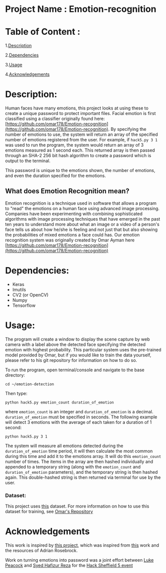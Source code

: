 # Project Name : Emotion-recognition
# Table of Content :

1.[Description](#p1)

2.[Dependencies](#p2)

3.[Usage](#p3)

4.[Acknowledgements](#p4)

<a id="p1"></a> 
# Description:

Human faces have many emotions, this project looks at using these to create a unique password to protect important files. Facial emotion is first classified using a classifier originally found here: [https://github.com/omar178/Emotion-recognition](https://github.com/omar178/Emotion-recognition). By specifying the number of emotions to use, the system will return an array of the specified number of emotions registered from the user. For example, if `hack5.py 3 1` was used to run the program, the system would return an array of 3 emotions measured as 1 second each. This returned array is then passed through an SHA-2 256 bit hash algorithm to create a password which is output to the terminal. 

This password is unique to the emotions shown, the number of emotions, and even the duration specified for the emotions.

## What does Emotion Recognition mean?

Emotion recognition is a technique used in software that allows a program to "read" the emotions on a human face using advanced image processing. Companies have been experimenting with combining sophisticated algorithms with image processing techniques that have emerged in the past ten years to understand more about what an image or a video of a person's face tells us about how he/she is feeling and not just that but also showing the probabilities of mixed emotions a face could has. Our emotion recognition system was originally created by Omar Ayman here [https://github.com/omar178/Emotion-recognition](https://github.com/omar178/Emotion-recognition)

<a id="p2"></a> 
# Dependencies:
* Keras
* Imutils
* CV2 (or OpenCV)
* Numpy
* Tensorflow

<a id="p3"></a> 
# Usage:


The program will create a window to display the scene capture by web camera with a label above the detected face specifying the detected emotion with highest probability. 
This particular system uses the pre-trained model provided by Omar, but if you would like to train the data yourself, please refer to his git repository for information on how to do so. 

To run the program, open terminal/console and navigate to the base directory:
```
cd ~/emotion-detection 
```

Then type:
``` 
python hack5.py emotion_count duration_of_emotion
```
where `emotion_count` is an integer and `duration_of_emotion` is a decimal. `duration_of_emotion` must be specified in seconds. The following example will detect 3 emotions with the average of each taken for a duration of 1 second:
```
python hack5.py 3 1
```

The system will measure all emotions detected during the `duration_of_emotion` time period, it will then calculate the most common during this time and add it to the emotions array. It will do this `emotion_count` number of times. The items in the array are then hashed individually and appended to a temporary string (along with the `emotion_count` and `duration_of_emotion` parameters), and the temporary string is then hashed again. This double-hashed string is then returned via terminal for use by the user.




### Dataset:

This project uses [this](https://www.kaggle.com/c/3364/download-all) dataset. For more information on how to use this dataset for training, see [Omar's Repository](https://github.com/omar178/Emotion-recognition)

<a id="p4"></a> 
# Acknowledgements
This work is inspired by [this project](https://github.com/omar178/Emotion-recognition), which was  inspired from [this](https://github.com/oarriaga/face_classification) work and the resources of Adrian Rosebrock. 

Work on turning emotions into password was a joint effort between [Luke Peacock](https://github.com/LukePeacock) and [Syed Hafizur Reza](https://github.com/sreza1) for the [Hack Sheffield 5 event](https://hacksheffield.co/)

